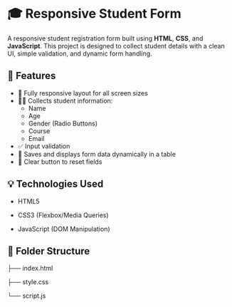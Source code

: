 # 🎓 Responsive Student Form

A responsive student registration form built using **HTML**, **CSS**, and **JavaScript**. This project is designed to collect student details with a clean UI, simple validation, and dynamic form handling.

## 📌 Features

- 📱 Fully responsive layout for all screen sizes  
- 🧑‍🎓 Collects student information:
  - Name
  - Age
  - Gender (Radio Buttons)
  - Course
  - Email
- ✅ Input validation
- 💾 Saves and displays form data dynamically in a table
- 🧹 Clear button to reset fields

## 💡 Technologies Used

- HTML5
  
- CSS3 (Flexbox/Media Queries)
  
- JavaScript (DOM Manipulation)


## 📁 Folder Structure

├── index.html


├── style.css


└── script.js
